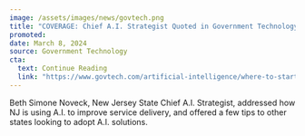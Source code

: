 ```yaml
---
image: /assets/images/news/govtech.png
title: "COVERAGE: Chief A.I. Strategist Quoted in Government Technology Article Highlighting NJ's National Leadership on AI"
promoted: 
date: March 8, 2024 
source: Government Technology
cta:
  text: Continue Reading
  link: "https://www.govtech.com/artificial-intelligence/where-to-start-with-ai-cities-and-states-offer-use-cases"
---
```


Beth Simone Noveck, New Jersey State Chief A.I. Strategist, addressed how NJ is using A.I. to improve service delivery, and offered a few tips to other states looking to adopt A.I. solutions.